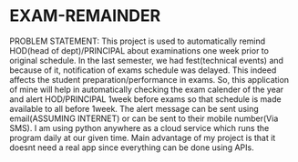 # EXAM-REMAINDER
PROBLEM STATEMENT: This project is used to automatically remind HOD(head of dept)/PRINCIPAL about examinations one week prior to original schedule.
In the last semester, we had fest(technical events) and because of it, notification of exams schedule was delayed. This indeed affects the student preparation/performance in exams. So, this application of mine will help in automatically checking the exam calender of the year and alert HOD/PRINCIPAL 1week before exams so that schedule is made available to all before 1week.
The alert message can be sent using email(ASSUMING INTERNET) or can be sent to their mobile number(Via SMS). 
I am using python anywhere as a cloud service which runs the program daily at our given time.
Main advantage of my project is that it doesnt need a real app since everything can be done using APIs.
